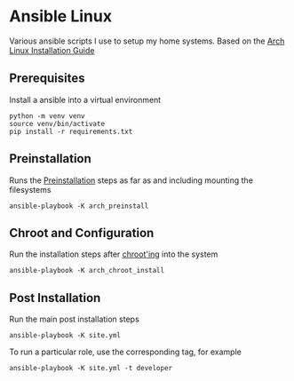 Ansible Linux
=============

Various ansible scripts I use to setup my home systems. Based on
the [Arch Linux Installation Guide](https://wiki.archlinux.org/title/installation_guide)

## Prerequisites

Install a ansible into a virtual environment

```
python -m venv venv
source venv/bin/activate
pip install -r requirements.txt
```

## Preinstallation

Runs the [Preinstallation](https://wiki.archlinux.org/title/installation_guide#Pre-installation)
steps as far as and including mounting the filesystems

```
ansible-playbook -K arch_preinstall
```

## Chroot and Configuration

Run the installation steps after [chroot'ing](https://wiki.archlinux.org/title/installation_guide#Chroot)
into the system

```
ansible-playbook -K arch_chroot_install
```

## Post Installation

Run the main post installation steps

```
ansible-playbook -K site.yml
```

To run a particular role, use the corresponding tag, for example

```
ansible-playbook -K site.yml -t developer
```

